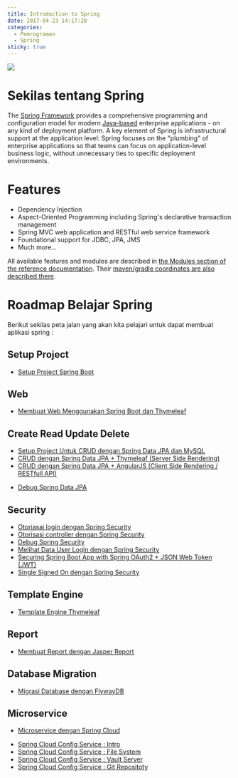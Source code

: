 ```yaml
---
title: Introduction to Spring
date: 2017-04-23 14:17:28
categories:
  - Pemrograman
  - Spring
sticky: true
---
```


![](/images/spring.png)
# Sekilas tentang Spring

The [Spring Framework](http://spring.io) provides a comprehensive programming and configuration model for modern [Java-based](https://en.wikipedia.org/wiki/List_of_JVM_languages) enterprise applications - on any kind of deployment platform. A key element of Spring is infrastructural support at the application level: Spring focuses on the "plumbing" of enterprise applications so that teams can focus on application-level business logic, without unnecessary ties to specific deployment environments.

# Features

- Dependency Injection
- Aspect-Oriented Programming including Spring's declarative transaction management
- Spring MVC web application and RESTful web service framework
- Foundational support for JDBC, JPA, JMS
- Much more…

All available features and modules are described in [the Modules section of the reference documentation](http://docs.spring.io/spring-framework/docs/current/spring-framework-reference/html/overview.html#overview-modules). Their [maven/gradle coordinates are also described there](http://docs.spring.io/spring-framework/docs/current/spring-framework-reference/html/overview.html#dependency-management).


# Roadmap Belajar Spring
Berikut sekilas peta jalan yang akan kita pelajari untuk dapat membuat aplikasi spring :

## Setup Project
- [Setup Project Spring Boot](https://ciazhar.github.io/2017/04/23/pemrograman/spring/intro/2-setup-project-spring-boot/)

## Web
- [Membuat Web Menggunakan Spring Boot dan Thymeleaf](https://ciazhar.github.io/2017/04/23/pemrograman/spring/web/membuat-web-sederhana-dengan-spring-boot-starter-web-dan-thymeleaf/)

## Create Read Update Delete
- [Setup Project Untuk CRUD dengan Spring Data JPA dan MySQL](https://ciazhar.github.io/2017/04/23/pemrograman/spring/jpa/1-setup-project-crud-jpa-mysql/)
- [CRUD dengan Spring Data JPA + Thymeleaf (Server Side Rendering)](https://ciazhar.github.io/2017/04/23/pemrograman/spring/jpa/2.1-crud-jpa-thymeleaf/)
- [CRUD dengan Spring Data JPA + AngularJS (Client Side Rendering / RESTfull API)](https://ciazhar.github.io/2017/04/23/pemrograman/spring/jpa/2.3-generate-content-dari-client-side-dengan-AngularJS/)
<!-- - [Spring Boot REST API Design Pattern](https://ciazhar.github.io/2017/05/27/pemrograman/spring/jpa/2.2-crud-jpa-thymeleaf(extended)/) -->
<!-- - [Kardinalitas pada Spring Data JPA](https://ciazhar.github.io/2017/04/23/pemrograman/spring/jpa/3-kardinalitas/)  -->
- [Debug Spring Data JPA](https://ciazhar.github.io/2017/05/28/pemrograman/spring/jpa/4-Debug-Spring-Data-JPA/)  

## Security
- [Otoriasai login dengan Spring Security](https://ciazhar.github.io/2017/04/23/pemrograman/spring/security/1-otorisasi-login-dengan-spring-security/)
- [Otorisasi controller dengan Spring Security](https://ciazhar.github.io/2017/05/27/pemrograman/spring/security/2-otorisasi-method-dengan-spring-security/) 
- [Debug Spring Security](https://ciazhar.github.io/2017/05/27/pemrograman/spring/security/3-debug-spring-security/) 
- [Melihat Data User Login dengan Spring Security](https://ciazhar.github.io/2017/05/27/pemrograman/spring/security/4-melihat-data-user-login-dengan-spring-security-md/)   
- [Securing Spring Boot App with Spring OAuth2 + JSON Web Token (JWT)](https://ciazhar.github.io/2017/05/27/pemrograman/spring/security/5-oauth2-spring/)
- [Single Signed On dengan Spring Security](https://ciazhar.github.io/2017/05/27/pemrograman/spring/security/6-SSO-dengan-Spring-Security/)

## Template Engine
- [Template Engine Thymeleaf](https://ciazhar.github.io/2017/04/23/pemrograman/spring/template-engine/layout-dengan-thymeleaf/)

## Report
- [Membuat Report dengan Jasper Report](https://ciazhar.github.io/2017/04/23/pemrograman/spring/report/jasper-report/)

## Database Migration
- [Migrasi Database dengan FlywayDB](https://ciazhar.github.io/2017/05/28/pemrograman/spring/database-migration/Database-Mirgation-dengan-FlywayDB/)

## Microservice
- [Microservice dengan Spring Cloud](https://ciazhar.github.io/2017/05/28/pemrograman/spring/microservice/Microservice-dengan-Spring-Cloud/)
<!-- - [Spring Cloud Discovery Service (Eureka)]() -->
- [Spring Cloud Config Service : Intro](https://ciazhar.github.io/2017/07/22/pemrograman/spring/microservice/config-service/1.GS-Config-Service/)
- [Spring Cloud Config Service : File System](https://ciazhar.github.io/2017/07/28/pemrograman/spring/microservice/config-service/2.Config-Service-File-System/)
- [Spring Cloud Config Service : Vault Server](https://ciazhar.github.io/2017/07/28/pemrograman/spring/microservice/config-service/3.Config-Service-Vault-Server/)
- [Spring Cloud Config Service : Git Repositoty](https://ciazhar.github.io/2017/08/05/pemrograman/spring/microservice/config-service/4.Config-Service-Git-Repository/)
<!-- - [Spring Cloud Config Service : Config Client]() -->
<!-- - [Spring Cloud Config Service : Encryption & Decryption](https://ciazhar.github.io/2017/08/14/pemrograman/spring/microservice/config-service/5-Config-Service-Encryption-Decryption/) -->
<!-- - Spring Cloud API Gateway (Zuul)() -->